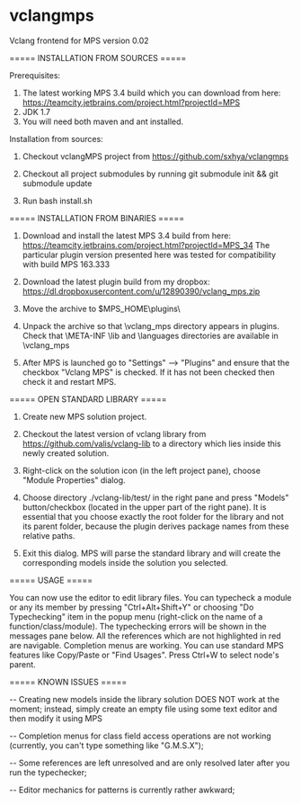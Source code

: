 # vclangmps

Vclang frontend for MPS version 0.02

===== INSTALLATION FROM SOURCES =====

Prerequisites:

1. The latest working MPS 3.4 build which you can download from here:
   https://teamcity.jetbrains.com/project.html?projectId=MPS
2. JDK 1.7
3. You will need both maven and ant installed.


Installation from sources:

1. Checkout vclangMPS project from https://github.com/sxhya/vclangmps

2. Checkout all project submodules by running 
   git submodule init && git submodule update

3. Run bash install.sh

===== INSTALLATION FROM BINARIES =====

1. Download and install the latest MPS 3.4 build from here:
https://teamcity.jetbrains.com/project.html?projectId=MPS_34
The particular plugin version presented here was tested for compatibility with build MPS 163.333

2. Download the latest plugin build from my dropbox: https://dl.dropboxusercontent.com/u/12890390/vclang_mps.zip

3. Move the archive to $MPS_HOME\plugins\

4. Unpack the archive so that \vclang_mps directory appears in plugins.
Check that \META-INF \lib and \languages directories are available in \vclang_mps

5. After MPS is launched go to "Settings" --> "Plugins" and ensure that the checkbox "Vclang MPS" is checked. 
If it has not been checked then check it and restart MPS.

===== OPEN STANDARD LIBRARY =====

1. Create new MPS solution project.

2. Checkout the latest version of vclang library from https://github.com/valis/vclang-lib to a directory which lies inside this newly created solution.

3. Right-click on the solution icon (in the left project pane), choose "Module Properties" dialog.

4. Choose directory ./vclang-lib/test/ in the right pane and press "Models" button/checkbox (located in the upper part of the right pane).
It is essential that you choose exactly the root folder for the library and not its parent folder, because the plugin derives package names from these relative paths.

5. Exit this dialog. MPS will parse the standard library and will create the corresponding models inside the solution you selected.

===== USAGE =====

You can now use the editor to edit library files. You can typecheck a module or any its member by pressing "Ctrl+Alt+Shift+Y" or choosing "Do Typechecking" item in the popup menu (right-click on the name of a function/class/module). The typechecking errors will be shown in the messages pane below. All the references which are not highlighted in red are navigable. Completion menus are working. You can use standard MPS features like Copy/Paste or "Find Usages". Press Ctrl+W to select node's parent.

===== KNOWN ISSUES =====

 -- Creating new models inside the library solution DOES NOT work at the moment; instead, simply create an empty file using some text editor and then modify it using MPS

 -- Completion menus for class field access operations are not working (currently, you can't type something like "G.M.S.X");

 -- Some references are left unresolved and are only resolved later after you run the typechecker;

 -- Editor mechanics for patterns is currently rather awkward;
